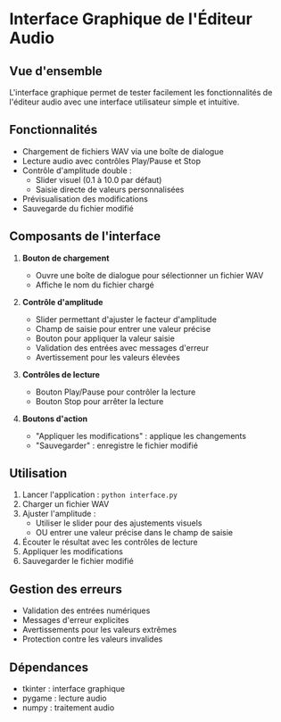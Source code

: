 # Interface Graphique de l'Éditeur Audio

## Vue d'ensemble

L'interface graphique permet de tester facilement les fonctionnalités de l'éditeur audio avec une interface utilisateur simple et intuitive.

## Fonctionnalités

- Chargement de fichiers WAV via une boîte de dialogue
- Lecture audio avec contrôles Play/Pause et Stop
- Contrôle d'amplitude double :
  - Slider visuel (0.1 à 10.0 par défaut)
  - Saisie directe de valeurs personnalisées
- Prévisualisation des modifications
- Sauvegarde du fichier modifié

## Composants de l'interface

1. **Bouton de chargement**

   - Ouvre une boîte de dialogue pour sélectionner un fichier WAV
   - Affiche le nom du fichier chargé

2. **Contrôle d'amplitude**

   - Slider permettant d'ajuster le facteur d'amplitude
   - Champ de saisie pour entrer une valeur précise
   - Bouton pour appliquer la valeur saisie
   - Validation des entrées avec messages d'erreur
   - Avertissement pour les valeurs élevées

3. **Contrôles de lecture**

   - Bouton Play/Pause pour contrôler la lecture
   - Bouton Stop pour arrêter la lecture

4. **Boutons d'action**
   - "Appliquer les modifications" : applique les changements
   - "Sauvegarder" : enregistre le fichier modifié

## Utilisation

1. Lancer l'application : `python interface.py`
2. Charger un fichier WAV
3. Ajuster l'amplitude :
   - Utiliser le slider pour des ajustements visuels
   - OU entrer une valeur précise dans le champ de saisie
4. Écouter le résultat avec les contrôles de lecture
5. Appliquer les modifications
6. Sauvegarder le fichier modifié

## Gestion des erreurs

- Validation des entrées numériques
- Messages d'erreur explicites
- Avertissements pour les valeurs extrêmes
- Protection contre les valeurs invalides

## Dépendances

- tkinter : interface graphique
- pygame : lecture audio
- numpy : traitement audio
